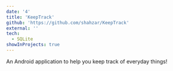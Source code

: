 ```yaml
---
date: '4'
title: 'KeepTrack'
github: 'https://github.com/shahzar/KeepTrack'
external: ''
tech:
  - SQLite
showInProjects: true
---
```


An Android application to help you keep track of everyday things!
